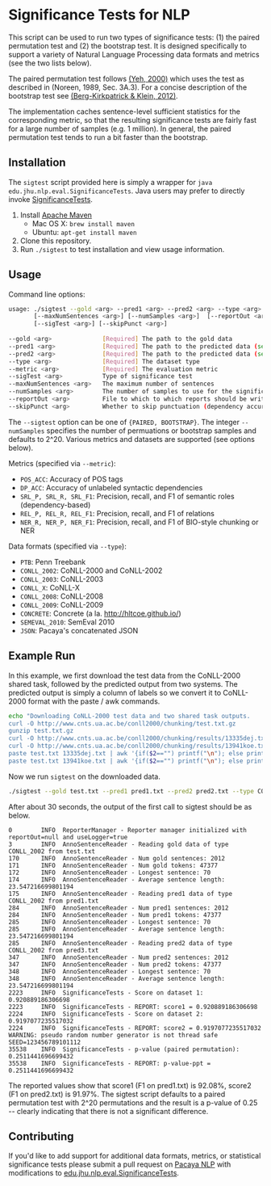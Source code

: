 # Significance Tests for NLP

This script can be used to run two types of significance tests: (1)
the paired permutation test and (2) the bootstrap test. It is designed
specifically to support a variety of Natural Language Processing data
formats and metrics (see the two lists below). 

The paired permutation test follows
[(Yeh, 2000)](https://arxiv.org/abs/cs/0008005) which uses the test as
described in (Noreen, 1989, Sec. 3A.3). For a concise description of
the bootstrap test see
[(Berg-Kirkpatrick & Klein, 2012)](http://www.aclweb.org/anthology/D/D12/D12-1091.pdf).

The implementation caches sentence-level sufficient statistics for the
corresponding metric, so that the resulting significance tests are
fairly fast for a large number of samples (e.g. 1 million).  In
general, the paired permutation test tends to run a bit faster than
the bootstrap.

## Installation

The `sigtest` script provided here is simply a wrapper for `java
edu.jhu.nlp.eval.SignificanceTests`. Java users may prefer to directly
invoke
[SignificanceTests](https://github.com/mgormley/pacaya-nlp/blob/master/src/main/java/edu/jhu/nlp/eval/SignificanceTests.java).


1. Install [Apache Maven](https://maven.apache.org/install.html)
   - Mac OS X: `brew install maven`
   - Ubuntu: `apt-get install maven`
2. Clone this repository.
3. Run `./sigtest` to test installation and view usage information.

## Usage

Command line options:
```bash
usage: ./sigtest --gold <arg> --pred1 <arg> --pred2 <arg> --type <arg> --metric <arg> 
       [--maxNumSentences <arg>] [--numSamples <arg>]  [--reportOut <arg>] 
       [--sigTest <arg>] [--skipPunct <arg>]
       
--gold <arg>              [Required] The path to the gold data
--pred1 <arg>             [Required] The path to the predicted data (set 1)
--pred2 <arg>             [Required] The path to the predicted data (set 2)
--type <arg>              [Required] The dataset type
--metric <arg>            [Required] The evaluation metric
--sigTest <arg>           Type of significance test
--maxNumSentences <arg>   The maximum number of sentences
--numSamples <arg>        The number of samples to use for the significance test
--reportOut <arg>         File to which to which reports should be written.
--skipPunct <arg>         Whether to skip punctuation (dependency accuracy only)
```

The `--sigtest` option can be one of `{PAIRED, BOOTSTRAP}`. The
integer `--numSamples` specifies the number of permuations or
bootstrap samples and defaults to 2^20. Various metrics and datasets
are supported (see options below).


Metrics (specified via `--metric`):

- `POS_ACC`: Accuracy of POS tags
- `DP_ACC`: Accuracy of unlabeled syntactic dependencies
- `SRL_P, SRL_R, SRL_F1`: Precision, recall, and F1 of semantic roles (dependency-based)
- `REL_P, REL_R, REL_F1`: Precision, recall, and F1 of relations 
- `NER_R, NER_P, NER_F1`: Precision, recall, and F1 of BIO-style chunking or NER


Data formats (specified via `--type`):

- `PTB`: Penn Treebank
- `CONLL_2002`: CoNLL-2000 and CoNLL-2002
- `CONLL_2003`: CoNLL-2003
- `CONLL_X`: CoNLL-X
- `CONLL_2008`: CoNLL-2008
- `CONLL_2009`: CoNLL-2009
- `CONCRETE`: Concrete (a la. http://hltcoe.github.io/)
- `SEMEVAL_2010`: SemEval 2010
- `JSON`: Pacaya's concatenated JSON

## Example Run

In this example, we first download the test data from the CoNLL-2000
shared task, followed by the predicted output from two systems. The
predicted output is simply a column of labels so we convert it to
CoNLL-2000 format with the paste / awk commands.

```bash
echo "Downloading CoNLL-2000 test data and two shared task outputs.
curl -O http://www.cnts.ua.ac.be/conll2000/chunking/test.txt.gz
gunzip test.txt.gz
curl -O http://www.cnts.ua.ac.be/conll2000/chunking/results/13335dej.txt
curl -O http://www.cnts.ua.ac.be/conll2000/chunking/results/13941koe.txt
paste test.txt 13335dej.txt | awk '{if($2=="") printf("\n"); else printf("%s\t%s\t%s\n", $1, $2, $4); }' > pred1.txt
paste test.txt 13941koe.txt | awk '{if($2=="") printf("\n"); else printf("%s\t%s\t%s\n", $1, $2, $4); }' > pred2.txt
```

Now we run `sigtest` on the downloaded data.

``` bash
./sigtest --gold test.txt --pred1 pred1.txt --pred2 pred2.txt --type CONLL_2002 --metric NER_F1
```

After about 30 seconds, the output of the first call to sigtest should be as below. 
```
0        INFO  ReporterManager - Reporter manager initialized with reportOut=null and useLogger=true
3        INFO  AnnoSentenceReader - Reading gold data of type CONLL_2002 from test.txt
170      INFO  AnnoSentenceReader - Num gold sentences: 2012
171      INFO  AnnoSentenceReader - Num gold tokens: 47377
172      INFO  AnnoSentenceReader - Longest sentence: 70
174      INFO  AnnoSentenceReader - Average sentence length: 23.547216699801194
175      INFO  AnnoSentenceReader - Reading pred1 data of type CONLL_2002 from pred1.txt
284      INFO  AnnoSentenceReader - Num pred1 sentences: 2012
284      INFO  AnnoSentenceReader - Num pred1 tokens: 47377
285      INFO  AnnoSentenceReader - Longest sentence: 70
285      INFO  AnnoSentenceReader - Average sentence length: 23.547216699801194
285      INFO  AnnoSentenceReader - Reading pred2 data of type CONLL_2002 from pred3.txt
347      INFO  AnnoSentenceReader - Num pred2 sentences: 2012
347      INFO  AnnoSentenceReader - Num pred2 tokens: 47377
348      INFO  AnnoSentenceReader - Longest sentence: 70
348      INFO  AnnoSentenceReader - Average sentence length: 23.547216699801194
2223     INFO  SignificanceTests - Score on dataset 1: 0.920889186306698
2223     INFO  SignificanceTests - REPORT: score1 = 0.920889186306698
2224     INFO  SignificanceTests - Score on dataset 2: 0.9197077235517032
2224     INFO  SignificanceTests - REPORT: score2 = 0.9197077235517032
WARNING: pseudo random number generator is not thread safe
SEED=123456789101112
35538    INFO  SignificanceTests - p-value (paired permutation): 0.2511441696699432
35538    INFO  SignificanceTests - REPORT: p-value-ppt = 0.2511441696699432
```

The reported values show that score1 (F1 on pred1.txt) is 92.08%,
score2 (F1 on pred2.txt) is 91.97%. The sigtest script defaults to a
paired permutation test with 2^20 permutations and the result is a
p-value of 0.25 -- clearly indicating that there is not a significant
difference.

## Contributing

If you'd like to add support for additional data formats, metrics, or
statistical significance tests please submit a pull request on
[Pacaya NLP](https://github.com/mgormley/pacaya-nlp) with
modifications to
[edu.jhu.nlp.eval.SignificanceTests](https://github.com/mgormley/pacaya-nlp/blob/master/src/main/java/edu/jhu/nlp/eval/SignificanceTests.java).


